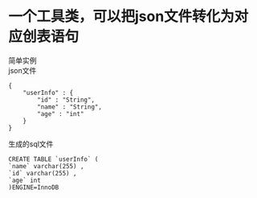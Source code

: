 # 一个工具类，可以把json文件转化为对应创表语句

简单实例  
json文件
````
{
    "userInfo" : {
        "id" : "String",
        "name" : "String",
        "age" : "int"
    }
}
````

生成的sql文件
````
CREATE TABLE `userInfo` (
`name` varchar(255) ,
`id` varchar(255) ,
`age` int 
)ENGINE=InnoDB
````
